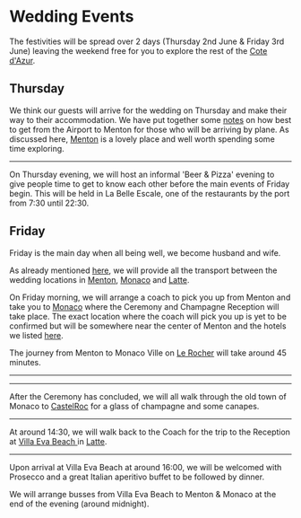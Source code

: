 # Wedding Events

The festivities will be spread over 2 days (Thursday 2nd June & Friday 3rd June) leaving the weekend free for you to explore the rest of the [Cote d'Azur](https://en.wikipedia.org/wiki/French_Riviera).

## Thursday

We think our guests will arrive for the wedding on Thursday and make their way to their accommodation. We have put together some [notes](/en/transport) on how best to get from the Airport to Menton for those who will be arriving by plane. As discussed here, [Menton](/en/menton) is a lovely place and well worth spending some time exploring.

---

<google-map name="beer-and-pizza-map" width=440 height="300" float-right></google-map>

On Thursday evening, we will host an informal 'Beer & Pizza' evening to give people time to get to know each other before the main events of Friday begin. This will be held in La Belle Escale, one of the restaurants by the port from 7:30 until 22:30.

## Friday

Friday is the main day when all being well, we become husband and wife.

As already mentioned [here](/en/transport), we will provide all the transport between the wedding locations in [Menton](/en/menton), [Monaco](/en/monaco) and [Latte](/en/latte).

On Friday morning, we will arrange a coach to pick you up from Menton and take you to [Monaco](/en/monaco) where the Ceremony and Champagne Reception will take place. The exact location where the coach will pick you up is yet to be confirmed but will be somewhere near the center of Menton and the hotels we listed [here](/en/accommodation).

The journey from Menton to Monaco Ville on [Le Rocher](https://www.visitmonaco.com/en/routes-and-walks/402/le-rocher) will take around 45 minutes.

---

<google-map name="monaco-map" width=440 height="300" float-center></google-map>

---

<article-image src="castelroc.jpg" alt="Menton" float-left ></article-image>

After the Ceremony has concluded, we will all walk through the old town of Monaco to [CastelRoc](https://www.castelrocmonaco.com/) for a glass of champagne and some canapes.

---

At around 14:30, we will walk back to the Coach for the trip to the Reception at [Villa Eva Beach ](https://www.villaevabeach.com/en) in [Latte](/en/latte).

---

Upon arrival at Villa Eva Beach at around 16:00, we will be welcomed with Prosecco and a great Italian aperitivo buffet to be followed by dinner.

We will arrange busses from Villa Eva Beach to Menton & Monaco at the end of the evening (around midnight).
